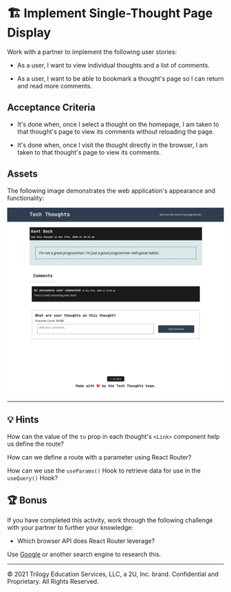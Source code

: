 # 🏗️ Implement Single-Thought Page Display

Work with a partner to implement the following user stories:

- As a user, I want to view individual thoughts and a list of comments.

- As a user, I want to be able to bookmark a thought's page so I can return and read more comments.

## Acceptance Criteria

- It's done when, once I select a thought on the homepage, I am taken to that thought's page to view its comments without reloading the page.

- It's done when, once I visit the thought directly in the browser, I am taken to that thought's page to view its comments.

## Assets

The following image demonstrates the web application's appearance and functionality:

![The single-thought page displays the thought's information, a list of comments, and a form to add a new comment.](./Images/01-screenshot.png)

---

## 💡 Hints

How can the value of the `to` prop in each thought's `<Link>` component help us define the route?

How can we define a route with a parameter using React Router?

How can we use the `useParams()` Hook to retrieve data for use in the `useQuery()` Hook?

## 🏆 Bonus

If you have completed this activity, work through the following challenge with your partner to further your knowledge:

- Which browser API does React Router leverage?

Use [Google](https://www.google.com) or another search engine to research this.

---

© 2021 Trilogy Education Services, LLC, a 2U, Inc. brand. Confidential and Proprietary. All Rights Reserved.
